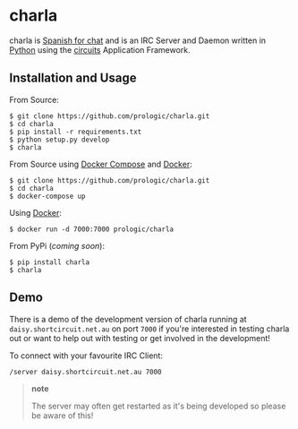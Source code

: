 charla
======

charla is [Spanish for chat](http://www.spanishcentral.com/translate/charla) and is an IRC Server and Daemon written in [Python](http://python.org/) using the [circuits](http://circuitsframework.org/) Application Framework.

Installation and Usage
----------------------

From Source:

    $ git clone https://github.com/prologic/charla.git
    $ cd charla
    $ pip install -r requirements.txt
    $ python setup.py develop
    $ charla

From Source using [Docker Compose](https://github.com/docker/compose) and [Docker](https://www.docker.com/):

    $ git clone https://github.com/prologic/charla.git
    $ cd charla
    $ docker-compose up

Using [Docker](https://www.docker.com/):

    $ docker run -d 7000:7000 prologic/charla

From PyPi (*coming soon*):

    $ pip install charla
    $ charla

Demo
----

There is a demo of the development version of charla running at `daisy.shortcircuit.net.au` on port `7000` if you're interested in testing charla out or want to help out with testing or get involved in the development!

To connect with your favourite IRC Client:

    /server daisy.shortcircuit.net.au 7000

> **note**
>
> The server may often get restarted as it's being developed so please be aware of this!
